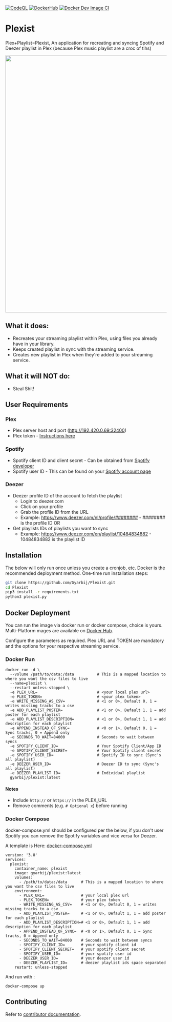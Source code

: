 [![CodeQL](https://github.com/Gyarbij/Plexist/actions/workflows/codeql-analysis.yml/badge.svg)](https://github.com/Gyarbij/Plexist/actions/workflows/codeql-analysis.yml) [![DockerHub](https://github.com/Gyarbij/Plexist/actions/workflows/image.yml/badge.svg)](https://github.com/Gyarbij/Plexist/actions/workflows/image.yml) [![Docker Dev Image CI](https://github.com/Gyarbij/Plexist/actions/workflows/dev-docker-image.yml/badge.svg)](https://github.com/Gyarbij/Plexist/actions/workflows/dev-docker-image.yml)

# Plexist
Plex+Playlist=Plexist, An application for recreating and syncing Spotify and Deezer playlist in Plex (because Plex music playlist are a croc of tihs)

<p align="center">
  <img src="./assets/plexist.png" width="802" />
</p>

## What it does:

* Recreates your streaming playlist within Plex, using files you already have in your library.
* Keeps created playlist in sync with the streaming service.
* Creates new playlist in Plex when they're added to your streaming service.

## What it will NOT do:

* Steal Shit!

## User Requirements

### Plex
* Plex server host and port (http://192.420.0.69:32400)
* Plex token - [Instructions here](https://support.plex.tv/articles/204059436-finding-an-authentication-token-x-plex-token/)

### Spotify
* Spotify client ID and client secret - Can be obtained from [Spotify developer](https://developer.spotify.com/dashboard/login)
* Spotify user ID - This can be found on  your [Spotify account page](https://www.spotify.com/nl/account/overview/)

### Deezer
* Deezer profile ID of the account to fetch the playlist
  * Login to deezer.com
  * Click on your profile
  * Grab the profile ID from the URL
  *  Example: https://www.deezer.com/nl/profile/######## -  ######## is the profile ID
OR
* Get playlists IDs of playlists you want to sync
  *  Example: https://www.deezer.com/en/playlist/10484834882 - 10484834882 is the playlist ID

## Installation

The below will only run once unless you create a cronjob, etc. Docker is the recommended deployment method.
One-time run installation steps:
```Bash
git clone https://github.com/Gyarbij/Plexist.git
cd Plexist
pip3 install -r requirements.txt
python3 plexist.py
```

## Docker Deployment

You can run the image via docker run or docker compose, choice is yours. Multi-Platform mages are available on [Docker Hub](https://hub.docker.com/r/gyarbij/plexist/).

Configure the parameters as required. Plex URL and TOKEN are mandatory and the options for your respective streaming service.

### Docker Run

```
docker run -d \
  --volume /path/to/data:/data          # This is a mapped location to where you want the csv files to live
  --name=plexist \
  --restart unless-stopped \
  -e PLEX_URL=                          # <your local plex url>
  -e PLEX_TOKEN=                        # <your plex token>
  -e WRITE_MISSING_AS_CSV=              # <1 or 0>, Default 0, 1 = writes missing tracks to a csv
  -e ADD_PLAYLIST_POSTER=               # <1 or 0>, Default 1, 1 = add poster for each playlist
  -e ADD_PLAYLIST_DESCRIPTION=          # <1 or 0>, Default 1, 1 = add description for each playlist
  -e APPEND_INSTEAD_OF_SYNC=            # <0 or 1>, Default 0, 1 = Sync tracks, 0 = Append only
  -e SECONDS_TO_WAIT=84000              # Seconds to wait between syncs
  -e SPOTIFY_CLIENT_ID=                 # Your Spotify Client/App ID
  -e SPOTIFY_CLIENT_SECRET=             # Your Spotify client secret
  -e SPOTIFY_USER_ID=                   # Spotify ID to sync (Sync's all playlist)
  -e DEEZER_USER_ID=                    # Deezer ID to sync (Sync's all playlist)
  -e DEEZER_PLAYLIST_ID=                # Individual playlist
  gyarbij/plexist:latest

```
#### Notes
- Include `http://` or `https://` in the PLEX_URL
- Remove comments (e.g.  `# Optional x`) before running 

### Docker Compose

docker-compose.yml should be configured per the below, if you don't user Spotify you can remove the Spotify variables and vice versa for Deezer. 

A template is Here: [docker-compose.yml](https://github.com/gyarbij/plexist/blob/main/assets/compose.yaml)

```
version: '3.8'
services:
  plexist:
    container_name: plexist
    image: gyarbij/plexist:latest
    volumes:
      - /path/to/data:/data      # This is a mapped location to where you want the csv files to live
    environment:
      - PLEX_URL=                # your local plex url
      - PLEX_TOKEN=              # your plex token
      - WRITE_MISSING_AS_CSV=    # <1 or 0>, Default 0, 1 = writes missing tracks to a csv
      - ADD_PLAYLIST_POSTER=     # <1 or 0>, Default 1, 1 = add poster for each playlist
      - ADD_PLAYLIST_DESCRIPTION=# <1 or 0>, Default 1, 1 = add description for each playlist
      - APPEND_INSTEAD_OF_SYNC=  # <0 or 1>, Default 0, 1 = Sync tracks, 0 = Append only
      - SECONDS_TO_WAIT=84000    # Seconds to wait between syncs
      - SPOTIFY_CLIENT_ID=       # your spotify client id
      - SPOTIFY_CLIENT_SECRET=   # your spotify client secret
      - SPOTIFY_USER_ID=         # your spotify user id
      - DEEZER_USER_ID=          # your deezer user id
      - DEEZER_PLAYLIST_ID=      # deezer playlist ids space separated
    restart: unless-stopped

```
And run with :
```
docker-compose up
```

## Contributing

Refer to [contributor documentation](CONTRIBUTING.md).
